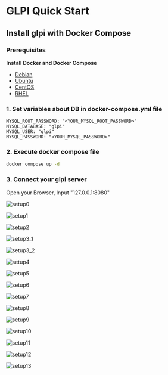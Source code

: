 # GLPI Quick Start

## Install glpi with Docker Compose

### Prerequisites

**Install Docker and Docker Compose**
- [Debian](https://docs.docker.com/engine/install/debian/)
- [Ubuntu](https://docs.docker.com/engine/install/ubuntu/)
- [CentOS](https://docs.docker.com/engine/install/centos/)
- [RHEL](https://docs.docker.com/engine/install/rhel/)

### 1. Set variables about DB in docker-compose.yml file
```
MYSQL_ROOT_PASSWORD: "<YOUR_MYSQL_ROOT_PASSWORD>"
MYSQL_DATABASE: "glpi"
MYSQL_USER: "glpi"
MYSQL_PASSWORD: "<YOUR_MYSQL_PASSWORD>"
```

### 2. Execute docker compose file
```bash
docker compose up -d
```

### 3. Connect your glpi server

Open your Browser, Input "127.0.0.1:8080"

![setup0](./reference_images/setup_0.png)

![setup1](./reference_images/setup_1.png)

![setup2](./reference_images/setup_2.png)

![setup3_1](./reference_images/setup_3_1.png)

![setup3_2](./reference_images/setup_3_2.png)

![setup4](./reference_images/setup_4.png)

![setup5](./reference_images/setup_5.png)

![setup6](./reference_images/setup_6.png)

![setup7](./reference_images/setup_7.png)

![setup8](./reference_images/setup_8.png)

![setup9](./reference_images/setup_9.png)

![setup10](./reference_images/setup_10.png)

![setup11](./reference_images/setup_11.png)

![setup12](./reference_images/setup_12.png)

![setup13](./reference_images/setup_13.png)